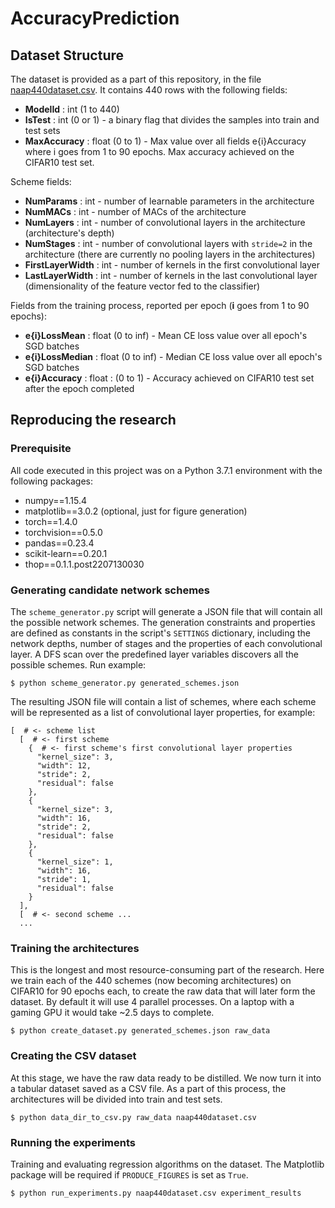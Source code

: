 # AccuracyPrediction

## Dataset Structure

The dataset is provided as a part of this repository, in the file [naap440dataset.csv](naap440dataset.csv). It contains 440 rows with the following fields:

- **ModelId** : int (1 to 440)
- **IsTest** : int (0 or 1) - a binary flag that divides the samples into train and test sets
- **MaxAccuracy** : float (0 to 1) - Max value over all fields e{i}Accuracy where i goes from 1 to 90 epochs. Max accuracy achieved on the CIFAR10 test set.

Scheme fields:

- **NumParams** : int - number of learnable parameters in the architecture
- **NumMACs** : int - number of MACs of the architecture
- **NumLayers** : int - number of convolutional layers in the architecture (architecture's depth)
- **NumStages** : int - number of convolutional layers with `stride=2` in the architecture (there are currently no pooling layers in the architectures)
- **FirstLayerWidth** : int - number of kernels in the first convolutional layer
- **LastLayerWidth** : int - number of kernels in the last convolutional layer (dimensionality of the feature vector fed to the classifier)


Fields from the training process, reported per epoch (**i** goes from 1 to 90 epochs):

- **e{i}LossMean** : float (0 to inf) - Mean CE loss value over all epoch's SGD batches
- **e{i}LossMedian** : float (0 to inf) - Median CE loss value over all epoch's SGD batches
- **e{i}Accuracy** : float : (0 to 1) - Accuracy achieved on CIFAR10 test set after the epoch completed


## Reproducing the research

### Prerequisite

All code executed in this project was on a Python 3.7.1 environment with the following packages:

- numpy==1.15.4
- matplotlib==3.0.2 (optional, just for figure generation)
- torch==1.4.0
- torchvision==0.5.0
- pandas==0.23.4
- scikit-learn==0.20.1
- thop==0.1.1.post2207130030

### Generating candidate network schemes
The `scheme_generator.py` script will generate a JSON file that will contain all the possible network schemes. The generation constraints and properties are defined as constants in the script's `SETTINGS` dictionary, including the network depths, number of stages and the properties of each convolutional layer. A DFS scan over the predefined layer variables discovers all the possible schemes. Run example:
```
$ python scheme_generator.py generated_schemes.json
```

The resulting JSON file will contain a list of schemes, where each scheme will be represented as a list of convolutional layer properties, for example:
```
[  # <- scheme list 
  [  # <- first scheme
    {  # <- first scheme's first convolutional layer properties
      "kernel_size": 3,
      "width": 12,
      "stride": 2,
      "residual": false
    },
    {
      "kernel_size": 3,
      "width": 16,
      "stride": 2,
      "residual": false
    },
    {
      "kernel_size": 1,
      "width": 16,
      "stride": 1,
      "residual": false
    }
  ],
  [  # <- second scheme ...
  ...
``` 

### Training the architectures
This is the longest and most resource-consuming part of the research. Here we train each of the 440 schemes (now becoming architectures) on CIFAR10 for 90 epochs each, to create the raw data that will later form the dataset. By default it will use 4 parallel processes. On a laptop with a gaming GPU it would take ~2.5 days to complete.
```
$ python create_dataset.py generated_schemes.json raw_data
```


### Creating the CSV dataset
At this stage, we have the raw data ready to be distilled. We now turn it into a tabular dataset saved as a CSV file. As a part of this process, the architectures will be divided into train and test sets.
```
$ python data_dir_to_csv.py raw_data naap440dataset.csv 
```

### Running the experiments
Training and evaluating regression algorithms on the dataset. The Matplotlib package will be required if `PRODUCE_FIGURES` is set as `True`.
```
$ python run_experiments.py naap440dataset.csv experiment_results
```


